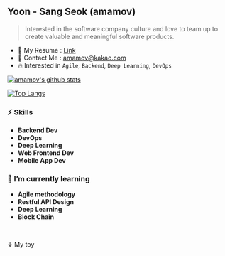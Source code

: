 ## Yoon - Sang Seok (amamov)

 <!-- ![](https://komarev.com/ghpvc/?username=amamov&color=brightgreen)-->
 
> Interested in the software company culture and love to team up to create valuable and meaningful software products.


- 📝 My Resume : [Link]()
- 💌 Contact Me : amamov@kakao.com
- 🔥 Interested in `Agile`, `Backend`, `Deep Learning`, `DevOps`

<!--
### ⛏ Main Language

- **Python**, **C lang**,  <b>Javascript(ES6)</b>, ...
-->


[![amamov's github stats](https://github-readme-stats.vercel.app/api?username=amamov&show_icons=true&theme=dark)](https://github.com/anuraghazra/github-readme-stats)


[![Top Langs](https://github-readme-stats.vercel.app/api/top-langs/?username=amamov&layout=compact&langs_count=10&theme=dark)](https://github.com/laigasus/github-readme-stats)

### ⚡️ Skills

- **Backend Dev**
- **DevOps**
- **Deep Learning**
- **Web Frontend Dev**
- **Mobile App Dev**


### 🌱 I’m currently learning

- **Agile methodology**
- **Restful API Design**
- **Deep Learning**
- **Block Chain**

<br>

↓ My toy
